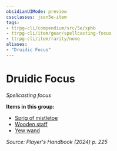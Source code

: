 ```yaml
---
obsidianUIMode: preview
cssclasses: json5e-item
tags:
- ttrpg-cli/compendium/src/5e/xphb
- ttrpg-cli/item/gear/spellcasting-focus
- ttrpg-cli/item/rarity/none
aliases: 
- "Druidic Focus"
---
```

# Druidic Focus
*Spellcasting focus*  



**Items in this group:**

- [Sprig of mistletoe](3-Compendium/items/sprig-of-mistletoe-xphb.md)
- [Wooden staff](3-Compendium/items/wooden-staff-xphb.md)
- [Yew wand](3-Compendium/items/yew-wand-xphb.md)

*Source: Player's Handbook (2024) p. 225*